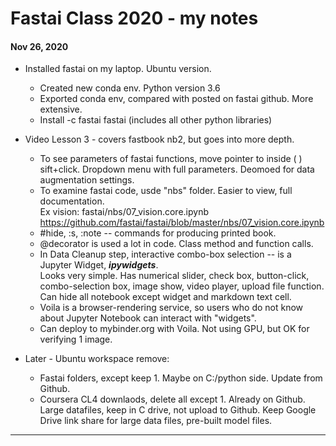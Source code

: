 # Fastai Class 2020 - my notes  

#### Nov 26, 2020  

  * Installed fastai on my laptop. Ubuntu version.  
    - Created new conda env.  Python version 3.6  
    - Exported conda env, compared with posted on fastai github. More extensive.  
    - Install -c fastai fastai (includes all other python libraries)  
    
  * Video Lesson 3 - covers fastbook nb2, but goes into more depth.  
    - To see parameters of fastai functions, move pointer to inside ( ) sift+click. 
      Dropdown menu with full parameters.  Deomoed for data augmentation settings.  
    - To examine fastai code, usde "nbs" folder.  Easier to view, full documentation.  
      Ex vision:  fastai/nbs/07_vision.core.ipynb   
      https://github.com/fastai/fastai/blob/master/nbs/07_vision.core.ipynb  
    - #hide, :s, :note -- commands for producing printed book.  
    - @decorator is used a lot in code.  Class method and function calls.  
    - In Data Cleanup step, interactive combo-box selection -- is a Jupyter Widget, ***ipywidgets***.  
      Looks very simple. Has numerical slider, check box, button-click, combo-selection box, image show, video player, upload file function.  Can hide all notebook except widget and markdown text cell.  
    - Voila is a browser-rendering service, so users who do not know about Jupyter Notebook can interact with "widgets".  
    - Can deploy to mybinder.org with Voila.  Not using GPU, but OK for verifying 1 image.  
    
  * Later - Ubuntu workspace remove:  
    * Fastai folders, except keep 1.  Maybe on C:/python side.  Update from Github.  
    * Coursera CL4 downlaods, delete all except 1. Already on Github.  Large datafiles, keep in C drive, not upload to Github. 
      Keep Google Drive link share for large data files, pre-built model files.  

---  
